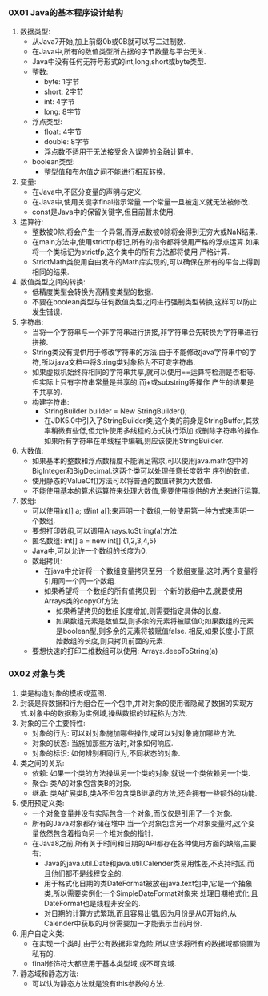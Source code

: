 ### 0X01 Java的基本程序设计结构
1. 数据类型:
    + 从Java7开始,加上前缀0b或0B就可以写二进制数.
    + 在Java中,所有的数值类型所占据的字节数量与平台无关.
    + Java中没有任何无符号形式的int,long,short或byte类型.
    + 整数:
        + byte: 1字节
        + short: 2字节
        + int: 4字节
        + long: 8字节
    + 浮点类型:
        + float: 4字节
        + double: 8字节
        + 浮点数不适用于无法接受舍入误差的金融计算中.
    + boolean类型:
        + 整型值和布尔值之间不能进行相互转换.
2. 变量:
    + 在Java中,不区分变量的声明与定义.
    + 在Java中,使用关键字final指示常量.一个常量一旦被定义就无法被修改.
    + const是Java中的保留关键字,但目前暂未使用.
3. 运算符:
    + 整数被0除,将会产生一个异常,而浮点数被0除将会得到无穷大或NaN结果.
    + 在main方法中,使用strictfp标记,所有的指令都将使用严格的浮点运算.如果将一个类标记为strictfp,这个类中的所有方法都将使用
    严格计算.
    + StrictMath类使用自由发布的Math库实现的,可以确保在所有的平台上得到相同的结果.
4. 数值类型之间的转换:
    + 低精度类型会转换为高精度类型的数据.
    + 不要在boolean类型与任何数值类型之间进行强制类型转换,这样可以防止发生错误.
5. 字符串:
    + 当将一个字符串与一个非字符串进行拼接,非字符串会先转换为字符串进行拼接.
    + String类没有提供用于修改字符串的方法.由于不能修改java字符串中的字符,所以java文档中将String类对象称为不可变字符串.
    + 如果虚拟机始终将相同的字符串共享,就可以使用==运算符检测是否相等.但实际上只有字符串常量是共享的,而+或substring等操作
    产生的结果是不共享的.
    + 构建字符串:
        + StringBuilder builder = New StringBuilder();
        + 在JDK5.0中引入了StringBuilder类,这个类的前身是StringBuffer,其效率稍微有些低,但允许使用多线程的方式执行添加
        或删除字符串的操作.如果所有字符串在单线程中编辑,则应该使用StringBuilder.
6. 大数值:
    + 如果基本的整数和浮点数精度不能满足需求,可以使用java.math包中的BigInteger和BigDecimal.这两个类可以处理任意长度数字
    序列的数值.
    + 使用静态的ValueOf()方法可以将普通的数值转换为大数值.
    + 不能使用基本的算术运算符来处理大数值,需要使用提供的方法来进行运算.
7. 数组:
    + 可以使用int[] a; 或int a[];来声明一个数组,一般使用第一种方式来声明一个数组.
    + 要想打印数组,可以调用Arrays.toString(a)方法.
    + 匿名数组: int[] a = new int[] {1,2,3,4,5}
    + Java中,可以允许一个数组的长度为0.
    + 数组拷贝:
        + 在java中允许将一个数组变量拷贝至另一个数组变量.这时,两个变量将引用同一个同一个数组.
        + 如果希望将一个数组的所有值拷贝到一个新的数组中去,就要使用Arrays类的copyOf方法.
            + 如果希望拷贝的数组长度增加,则需要指定具体的长度.
            + 如果数组元素是数值型,则多余的元素将被赋值0;如果数组的元素是boolean型,则多余的元素将被赋值false.
            相反,如果长度小于原始数组的长度,则只拷贝前面的元素.
    + 要想快速的打印二维数组可以使用: Arrays.deepToString(a)
### 0X02 对象与类
1. 类是构造对象的模板或蓝图.
2. 封装是将数据和行为组合在一个包中,并对对象的使用者隐藏了数据的实现方式.对象中的数据称为实例域,操纵数据的过程称为方法.
3. 对象的三个主要特性:
    + 对象的行为: 可以对对象施加哪些操作,或可以对对象施加哪些方法.
    + 对象的状态: 当施加那些方法时,对象如何响应.
    + 对象的标识: 如何辨别相同行为,不同状态的对象.
4. 类之间的关系:
    + 依赖: 如果一个类的方法操纵另一个类的对象,就说一个类依赖另一个类.
    + 聚合: 类A的对象包含类B的对象.
    + 继承: 类A扩展类B,类A不但包含类B继承的方法,还会拥有一些额外的功能.
5. 使用预定义类:
    + 一个对象变量并没有实际包含一个对象,而仅仅是引用了一个对象.
    + 所有的Java对象都存储在堆中.当一个对象包含另一个对象变量时,这个变量依然包含着指向另一个堆对象的指针.
    + 在Java8之前,所有关于时间和日期的API都存在各种使用方面的缺陷,主要有:
        + Java的java.util.Date和java.util.Calender类易用性差,不支持时区,而且他们都不是线程安全的.
        + 用于格式化日期的类DateFormat被放在java.text包中,它是一个抽象类,所以需要实例化一个SimpleDateFormat对象来
        处理日期格式化,且DateFormat也是线程非安全的.
        + 对日期的计算方式繁琐,而且容易出错,因为月份是从0开始的,从Calender中获取的月份需要加一才能表示当前月份.
6. 用户自定义类:
    + 在实现一个类时,由于公有数据非常危险,所以应该将所有的数据域都设置为私有的.
    + final修饰符大都应用于基本类型域,或不可变域.
7. 静态域和静态方法:
    + 可以认为静态方法就是没有this参数的方法.
    
    





